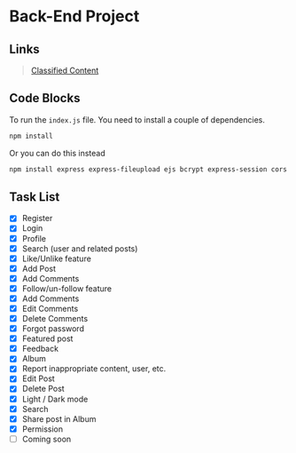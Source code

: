 # Back-End Project

## Links

> [Classified Content](https://www.youtube.com/watch?v=dQw4w9WgXcQ "Classified Content")

## Code Blocks

To run the `index.js` file. You need to install a couple of dependencies.

```bash
npm install
```

Or you can do this instead

```bash
npm install express express-fileupload ejs bcrypt express-session cors fluent-ffmpeg lightgallery dotenv mysql2 @ffmpeg-installer/ffmpeg multer
```

## Task List

-   [x] Register
-   [x] Login
-   [x] Profile
-   [x] Search (user and related posts)
-   [x] Like/Unlike feature
-   [x] Add Post
-   [x] Add Comments
-   [x] Follow/un-follow feature
-   [x] Add Comments
-   [x] Edit Comments
-   [x] Delete Comments
-   [x] Forgot password
-   [x] Featured post
-   [x] Feedback
-   [x] Album
-   [x] Report inappropriate content, user, etc.
-   [x] Edit Post
-   [x] Delete Post
-   [x] Light / Dark mode
-   [x] Search
-   [x] Share post in Album
-   [x] Permission
-   [ ] Coming soon
